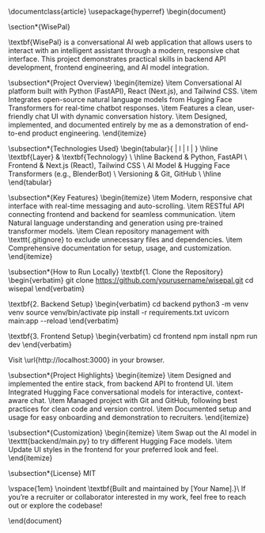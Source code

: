 \documentclass{article}
\usepackage{hyperref}
\begin{document}

\section*{WisePal}

\textbf{WisePal} is a conversational AI web application that allows users to interact with an intelligent assistant through a modern, responsive chat interface. This project demonstrates practical skills in backend API development, frontend engineering, and AI model integration.

\subsection*{Project Overview}
\begin{itemize}
    \item Conversational AI platform built with Python (FastAPI), React (Next.js), and Tailwind CSS.
    \item Integrates open-source natural language models from Hugging Face Transformers for real-time chatbot responses.
    \item Features a clean, user-friendly chat UI with dynamic conversation history.
    \item Designed, implemented, and documented entirely by me as a demonstration of end-to-end product engineering.
\end{itemize}

\subsection*{Technologies Used}
\begin{tabular}{ | l | l | }
    \hline
    \textbf{Layer} & \textbf{Technology} \\
    \hline
    Backend    & Python, FastAPI \\
    Frontend   & Next.js (React), Tailwind CSS \\
    AI Model   & Hugging Face Transformers (e.g., BlenderBot) \\
    Versioning & Git, GitHub \\
    \hline
\end{tabular}

\subsection*{Key Features}
\begin{itemize}
    \item Modern, responsive chat interface with real-time messaging and auto-scrolling.
    \item RESTful API connecting frontend and backend for seamless communication.
    \item Natural language understanding and generation using pre-trained transformer models.
    \item Clean repository management with \texttt{.gitignore} to exclude unnecessary files and dependencies.
    \item Comprehensive documentation for setup, usage, and customization.
\end{itemize}

\subsection*{How to Run Locally}
\textbf{1. Clone the Repository}
\begin{verbatim}
git clone https://github.com/yourusername/wisepal.git
cd wisepal
\end{verbatim}

\textbf{2. Backend Setup}
\begin{verbatim}
cd backend
python3 -m venv venv
source venv/bin/activate
pip install -r requirements.txt
uvicorn main:app --reload
\end{verbatim}

\textbf{3. Frontend Setup}
\begin{verbatim}
cd frontend
npm install
npm run dev
\end{verbatim}

Visit \url{http://localhost:3000} in your browser.

\subsection*{Project Highlights}
\begin{itemize}
    \item Designed and implemented the entire stack, from backend API to frontend UI.
    \item Integrated Hugging Face conversational models for interactive, context-aware chat.
    \item Managed project with Git and GitHub, following best practices for clean code and version control.
    \item Documented setup and usage for easy onboarding and demonstration to recruiters.
\end{itemize}

\subsection*{Customization}
\begin{itemize}
    \item Swap out the AI model in \texttt{backend/main.py} to try different Hugging Face models.
    \item Update UI styles in the frontend for your preferred look and feel.
\end{itemize}

\subsection*{License}
MIT

\vspace{1em}
\noindent
\textbf{Built and maintained by [Your Name].}\\
If you’re a recruiter or collaborator interested in my work, feel free to reach out or explore the codebase!

\end{document}
